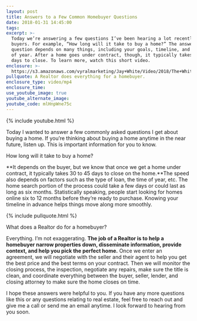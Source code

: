 ```yaml
---
layout: post
title: Answers to a Few Common Homebuyer Questions
date: 2018-01-31 14:45:00
tags:
excerpt: >-
  Today we’re answering a few questions I’ve been hearing a lot recently from
  buyers. For example, “How long will it take to buy a home?” The answer to this
  question depends on many things, including your goals, timeline, and the time
  of year. After a home goes under contract, though, it typically takes 30 to 45
  days to close. To learn more, watch this short video.
enclosure: >-
  https://s3.amazonaws.com/vyralmarketing/Jay+White/Video/2018/The+White+Group+%257C+Common+Homebuyer+Questions.mp4
pullquote: A Realtor does everything for a homebuyer.
enclosure_type: video/mp4
enclosure_time:
use_youtube_image: true
youtube_alternate_image:
youtube_code: mlHnpWne75c
---
```



{% include youtube.html %}

Today I wanted to answer a few commonly asked questions I get about buying a home. If you’re thinking about buying a home anytime in the near future, listen up. This is important information for you to know.

How long will it take to buy a home?

**It depends on the buyer, but we know that once we get a home under contract, it typically takes 30 to 45 days to close on the home.**The speed also depends on factors such as the type of loan, the time of year, etc. The home search portion of the process could take a few days or could last as long as six months. Statistically speaking, people start looking for homes online six to 12 months before they’re ready to purchase. Knowing your timeline in advance helps things move along more smoothly.

{% include pullquote.html %}

What does a Realtor do for a homebuyer?

Everything. I’m not exaggerating. **The job of a Realtor is to help a homebuyer narrow properties down, disseminate information, provide context, and help you pick the perfect home.** Once we enter an agreement, we will negotiate with the seller and their agent to help you get the best price and the best terms on your contract. Then we will monitor the closing process, the inspection, negotiate any repairs, make sure the title is clean, and coordinate everything between the buyer, seller, lender, and closing attorney to make sure the home closes on time.

I hope these answers were helpful to you. If you have any more questions like this or any questions relating to real estate, feel free to reach out and give me a call or send me an email anytime. I look forward to hearing from you soon.
